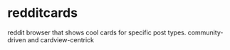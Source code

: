 # redditcards
reddit browser that shows cool cards for specific post types. community-driven and cardview-centrick
